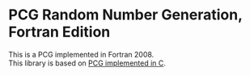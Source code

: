 # PCG Random Number Generation, Fortran Edition

This is a PCG implemented in Fortran 2008.</br>
This library is based on [PCG implemented in C](https://github.com/imneme/pcg-c).

<!-- EOF -->